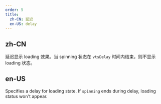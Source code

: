 ```yaml
---
order: 5
title:
  zh-CN: 延迟
  en-US: delay
---
```


## zh-CN

延迟显示 loading 效果。当 spinning 状态在 `vtsDelay` 时间内结束，则不显示 loading 状态。

## en-US

Specifies a delay for loading state. If `spinning` ends during delay, loading status won't appear.
